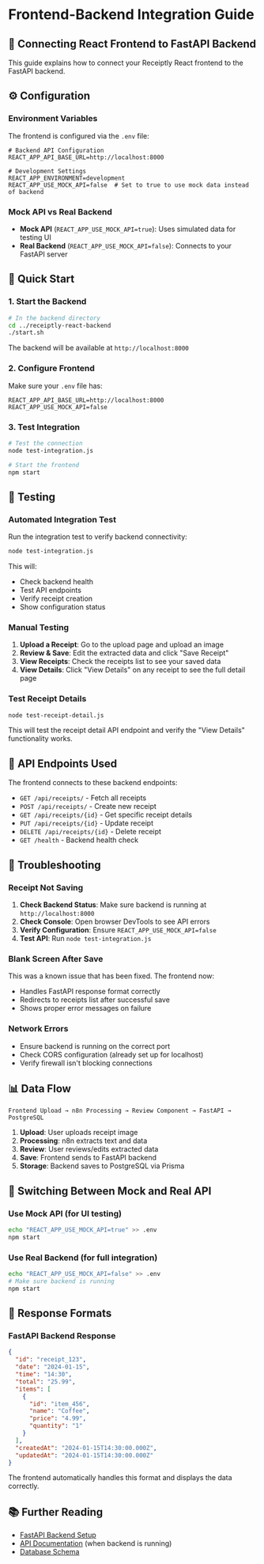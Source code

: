 # Frontend-Backend Integration Guide

## 🔗 Connecting React Frontend to FastAPI Backend

This guide explains how to connect your Receiptly React frontend to the FastAPI backend.

## ⚙️ Configuration

### Environment Variables

The frontend is configured via the `.env` file:

```env
# Backend API Configuration  
REACT_APP_API_BASE_URL=http://localhost:8000

# Development Settings
REACT_APP_ENVIRONMENT=development
REACT_APP_USE_MOCK_API=false  # Set to true to use mock data instead of backend
```

### Mock API vs Real Backend

- **Mock API** (`REACT_APP_USE_MOCK_API=true`): Uses simulated data for testing UI
- **Real Backend** (`REACT_APP_USE_MOCK_API=false`): Connects to your FastAPI server

## 🚀 Quick Start

### 1. Start the Backend

```bash
# In the backend directory
cd ../receiptly-react-backend
./start.sh
```

The backend will be available at `http://localhost:8000`

### 2. Configure Frontend

Make sure your `.env` file has:
```env
REACT_APP_API_BASE_URL=http://localhost:8000
REACT_APP_USE_MOCK_API=false
```

### 3. Test Integration

```bash
# Test the connection
node test-integration.js

# Start the frontend
npm start
```

## 🧪 Testing

### Automated Integration Test

Run the integration test to verify backend connectivity:

```bash
node test-integration.js
```

This will:
- Check backend health
- Test API endpoints
- Verify receipt creation
- Show configuration status

### Manual Testing

1. **Upload a Receipt**: Go to the upload page and upload an image
2. **Review & Save**: Edit the extracted data and click "Save Receipt"  
3. **View Receipts**: Check the receipts list to see your saved data
4. **View Details**: Click "View Details" on any receipt to see the full detail page

### Test Receipt Details

```bash
node test-receipt-detail.js
```

This will test the receipt detail API endpoint and verify the "View Details" functionality works.

## 🔧 API Endpoints Used

The frontend connects to these backend endpoints:

- `GET /api/receipts/` - Fetch all receipts
- `POST /api/receipts/` - Create new receipt
- `GET /api/receipts/{id}` - Get specific receipt details
- `PUT /api/receipts/{id}` - Update receipt
- `DELETE /api/receipts/{id}` - Delete receipt
- `GET /health` - Backend health check

## 🐛 Troubleshooting

### Receipt Not Saving

1. **Check Backend Status**: Make sure backend is running at `http://localhost:8000`
2. **Check Console**: Open browser DevTools to see API errors
3. **Verify Configuration**: Ensure `REACT_APP_USE_MOCK_API=false`
4. **Test API**: Run `node test-integration.js`

### Blank Screen After Save

This was a known issue that has been fixed. The frontend now:
- Handles FastAPI response format correctly
- Redirects to receipts list after successful save
- Shows proper error messages on failure

### Network Errors

- Ensure backend is running on the correct port
- Check CORS configuration (already set up for localhost)
- Verify firewall isn't blocking connections

## 📊 Data Flow

```
Frontend Upload → n8n Processing → Review Component → FastAPI → PostgreSQL
```

1. **Upload**: User uploads receipt image
2. **Processing**: n8n extracts text and data  
3. **Review**: User reviews/edits extracted data
4. **Save**: Frontend sends to FastAPI backend
5. **Storage**: Backend saves to PostgreSQL via Prisma

## 🔀 Switching Between Mock and Real API

### Use Mock API (for UI testing)
```bash
echo "REACT_APP_USE_MOCK_API=true" >> .env
npm start
```

### Use Real Backend (for full integration)
```bash
echo "REACT_APP_USE_MOCK_API=false" >> .env
# Make sure backend is running
npm start
```

## 📝 Response Formats

### FastAPI Backend Response
```json
{
  "id": "receipt_123",
  "date": "2024-01-15",
  "time": "14:30",
  "total": "25.99",
  "items": [
    {
      "id": "item_456",
      "name": "Coffee", 
      "price": "4.99",
      "quantity": "1"
    }
  ],
  "createdAt": "2024-01-15T14:30:00.000Z",
  "updatedAt": "2024-01-15T14:30:00.000Z"
}
```

The frontend automatically handles this format and displays the data correctly.

## 📚 Further Reading

- [FastAPI Backend Setup](../receiptly-react-backend/README.md)
- [API Documentation](http://localhost:8000/docs) (when backend is running)
- [Database Schema](../receiptly-react-backend/prisma/schema.prisma)